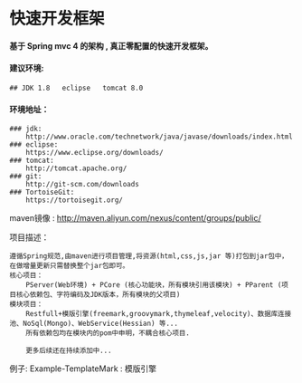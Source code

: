 # 快速开发框架
#### 基于 Spring mvc 4 的架构 , 真正零配置的快速开发框架。

#### 建议环境: 
    ## JDK 1.8   eclipse   tomcat 8.0 

#### 环境地址：
    ### jdk: 
        http://www.oracle.com/technetwork/java/javase/downloads/index.html
    ### eclipse:
        https://www.eclipse.org/downloads/
    ### tomcat:
        http://tomcat.apache.org/
    ### git:
        http://git-scm.com/downloads
    ### TortoiseGit:
        https://tortoisegit.org/
        
        

maven镜像 : 
    http://maven.aliyun.com/nexus/content/groups/public/

项目描述：
    
    遵循Spring规范,由maven进行项目管理,将资源(html,css,js,jar 等)打包到jar包中，在做增量更新只需替换整个jar包即可。
    核心项目：
        PServer(Web环境) + PCore (核心功能块，所有模块引用该模块) + PParent (项目核心依赖包、字符编码及JDK版本，所有模块的父项目) 
    模块项目：
        Restfull+模版引擎(freemark,groovymark,thymeleaf,velocity)、数据库连接池、NoSql(Mongo)、WebService(Hessian) 等...      
        所有依赖包均在模块内的pom中申明，不耦合核心项目.
        
        更多后续还在持续添加中...

例子:
    Example-TemplateMark : 模版引擎
    
    




